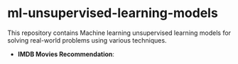 # ml-unsupervised-learning-models
This repository contains Machine learning unsupervised learning models for solving real-world problems using various techniques.

- **IMDB Movies Recommendation**: